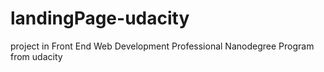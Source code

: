 # landingPage-udacity
project in Front End Web Development Professional Nanodegree Program from udacity
